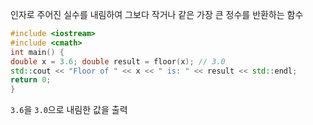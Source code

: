인자로 주어진 실수를 내림하여 그보다 작거나 같은 가장 큰 정수를 반환하는 함수

```c++
#include <iostream>
#include <cmath>
int main() { 
double x = 3.6; double result = floor(x); // 3.0 
std::cout << "Floor of " << x << " is: " << result << std::endl; 
return 0; 
}
```

`3.6`을 `3.0`으로 내림한 값을 출력